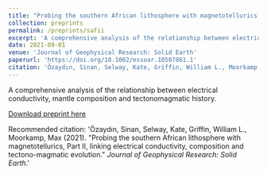 ```yaml
---
title: "Probing the southern African lithosphere with magnetotellurics, Part II, linking electrical conductivity, composition and tectono-magmatic evolution."
collection: preprints
permalink: /preprints/safii
excerpt: 'A comprehensive analysis of the relationship between electrical conductivity, mantle composition and tectonomagmatic history.'
date: 2021-09-01
venue: 'Journal of Geophysical Research: Solid Earth'
paperurl: 'https://doi.org/10.1002/essoar.10507861.1'
citation: 'Özaydın, Sinan, Selway, Kate, Griffin, William L., Moorkamp, Max (2021). &quot;Probing the southern African lithosphere with magnetotellurics, Part II, linking electrical conductivity, composition and tectono-magmatic evolution.&quot; <i>Journal of Geophysical Research: Solid Earth (hosted by ESSOar)</i>.'
---
```

A comprehensive analysis of the relationship between electrical conductivity, mantle composition and tectonomagmatic history.

[Download preprint here](https://doi.org/10.1002/essoar.10507861.1)

Recommended citation: 'Özaydın, Sinan, Selway, Kate, Griffin, William L., Moorkamp, Max (2021). &quot;Probing the southern African lithosphere with magnetotellurics, Part II, linking electrical conductivity, composition and tectono-magmatic evolution.&quot; <i>Journal of Geophysical Research: Solid Earth</i>.'
